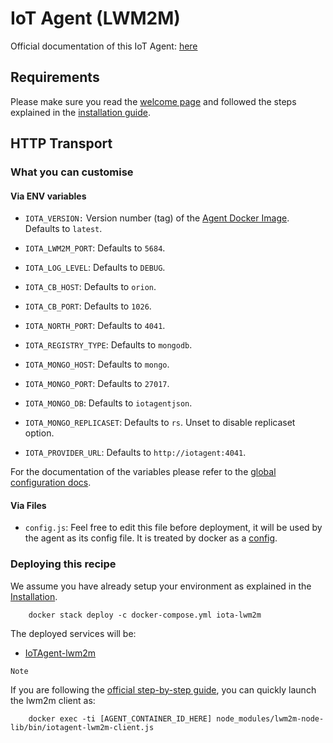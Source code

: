 # IoT Agent (LWM2M)

Official documentation of this IoT Agent:
[here](https://fiware-iotagent-lwm2m.readthedocs.io/)

## Requirements

Please make sure you read the [welcome page](../../index.md) and followed the steps explained in the [installation guide](../../installation.md).

## HTTP Transport

### What you can customise

#### Via ENV variables

- `IOTA_VERSION:` Version number (tag) of the
  [Agent Docker Image](https://hub.docker.com/r/telefonicaiot/lightweightm2m-iotagent/tags/).
  Defaults to `latest`.

- `IOTA_LWM2M_PORT`: Defaults to `5684`.

- `IOTA_LOG_LEVEL`: Defaults to `DEBUG`.

- `IOTA_CB_HOST`: Defaults to `orion`.

- `IOTA_CB_PORT`: Defaults to `1026`.

- `IOTA_NORTH_PORT`: Defaults to `4041`.

- `IOTA_REGISTRY_TYPE`: Defaults to `mongodb`.

- `IOTA_MONGO_HOST`: Defaults to `mongo`.

- `IOTA_MONGO_PORT`: Defaults to `27017`.

- `IOTA_MONGO_DB`: Defaults to `iotagentjson`.

- `IOTA_MONGO_REPLICASET`: Defaults to `rs`. Unset to disable replicaset option.

- `IOTA_PROVIDER_URL`: Defaults to `http://iotagent:4041`.

For the documentation of the variables please refer to the
[global configuration docs](https://github.com/telefonicaid/iotagent-node-lib/blob/master/doc/installationguide.md).

#### Via Files

- `config.js`: Feel free to edit this file before deployment, it will be used by
  the agent as its config file. It is treated by docker as a
  [config](https://docs.docker.com/compose/compose-file/#configs).

### Deploying this recipe

We assume you have already setup your environment as explained in the
[Installation](../../installation.md).

```
    docker stack deploy -c docker-compose.yml iota-lwm2m
```

The deployed services will be:

- [IoTAgent-lwm2m](https://github.com/telefonicaid/lightweightm2m-iotagent)

``Note``

If you are following the
[official step-by-step guide](https://fiware-iotagent-lwm2m.readthedocs.io/en/latest/userGuide/index.html),
you can quickly launch the lwm2m client as:

```
    docker exec -ti [AGENT_CONTAINER_ID_HERE] node_modules/lwm2m-node-lib/bin/iotagent-lwm2m-client.js
```
